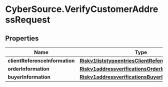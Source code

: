 # CyberSource.VerifyCustomerAddressRequest

## Properties
Name | Type | Description | Notes
------------ | ------------- | ------------- | -------------
**clientReferenceInformation** | [**Riskv1liststypeentriesClientReferenceInformation**](Riskv1liststypeentriesClientReferenceInformation.md) |  | [optional] 
**orderInformation** | [**Riskv1addressverificationsOrderInformation**](Riskv1addressverificationsOrderInformation.md) |  | [optional] 
**buyerInformation** | [**Riskv1addressverificationsBuyerInformation**](Riskv1addressverificationsBuyerInformation.md) |  | [optional] 


